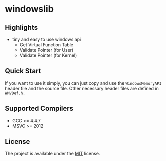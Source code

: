 # windowslib

## Highlights
* tiny and easy to use windows api
  * Get Virtual Function Table
  * Validate Pointer (for User)
  * Validate Pointer (for Kernel)

## Quick Start
If you want to use it simply, you can just copy and use the `WindowsMemoryAPI` header file and the source file.
Other necessary header files are defined in `WMVDef.h.`

## Supported Compilers
* GCC >= 4.4.7
* MSVC >= 2012

## License
The project is available under the [MIT](https://opensource.org/licenses/MIT) license.
